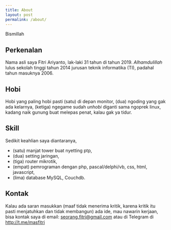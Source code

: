```yaml
---
title: About
layout: post
permalink: /about/
---
```


Bismillah

## Perkenalan

Nama asli saya Fitri Ariyanto, lak-laki 31 tahun di tahun 2019. _Alhamdulillah_ lulus sekolah tinggi tahun 2014 jurusan teknik informatika (TI), padahal tahun masuknya 2006.

## Hobi

Hobi yang paling hobi pasti (satu) di depan monitor, (dua) ngoding yang gak ada kelarnya, (ketiga) ngegame sudah _unhobi_ diganti sama ngoprek linux, kadang naik gunung buat melepas penat, kalau gak ya tidur.

## Skill

Sedikit keahlian saya diantaranya, 
- (satu) manjat tower buat nyetting ptp, 
- (dua) setting jaringan, 
- (tiga) router mikrotik, 
- (empat) pemrograman dengan php, pascal/delphi/vb, css, html, javascript, 
- (lima) database MySQL, Couchdb.

## Kontak
Kalau ada saran masukkan (maaf tidak menerima kritik, karena kritik itu pasti menjatuhkan dan tidak membangun) ada ide, mau nawarin kerjaan, bisa kontak saya di email: seorang.fitri@gmail.com atau di Telegram di http://t.me/masfitri
